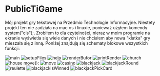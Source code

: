 # PublicTiGame
Mój projekt gry tekstowej na Przedmio Technologie Informacyjne.
Niestety projekt ten nie zadziała na mac os i linuxie, ponieważ użyłem komendy system("cls");.
Zrobiłem to dla czytelności, nieraz w moim programie na ekranie wyświetla się wiele danych i nie chciałem aby nowa "klatka" gry mieszała się z inną.
Poniżej znajdują się schematy blokowe wszystkich funkcji:


![main](https://github.com/user-attachments/assets/28f472d9-e9fc-4651-8fad-eeaf75d45cb6)
![setupFiles](https://github.com/user-attachments/assets/ab23cc28-f563-40ba-b9cb-6c4af0c33eb1)
![help](https://github.com/user-attachments/assets/1cc7c0c1-fa4f-41e9-a593-95d3fda7a549)
![renderBufor](https://github.com/user-attachments/assets/66123655-1988-4cbc-b15a-a650c5863177)
![printRender](https://github.com/user-attachments/assets/6f5d3498-2a9f-4f52-bdcf-bd97ba33e548)
![church](https://github.com/user-attachments/assets/a64e7f14-a8ea-4f2a-9711-73b48745bbd4)
![house](https://github.com/user-attachments/assets/e6f61bc0-07bf-40b1-9567-06f98d5825f3)
move():
![move](https://github.com/user-attachments/assets/ad937bd1-dc50-4158-ab2d-feb12c05fe2e)
![casino](https://github.com/user-attachments/assets/98fb5674-5337-4447-8d56-49c648c817aa)
![blackjack](https://github.com/user-attachments/assets/d7a1e6ed-ba4b-4ab9-aff4-84fae3f81917)
![blackjackRound](https://github.com/user-attachments/assets/58cbddd1-34ba-4512-950b-94b392e5da06)
![reulette](https://github.com/user-attachments/assets/cfc2da1f-e781-40bb-8dec-a08ea878084c)
![blackjackIsWinned](https://github.com/user-attachments/assets/4b6b7370-df73-45cc-ba1d-e8df599481a3)
![blackjackPickCard](https://github.com/user-attachments/assets/dab70c4a-fc54-45a0-a751-376df8a61e51)
